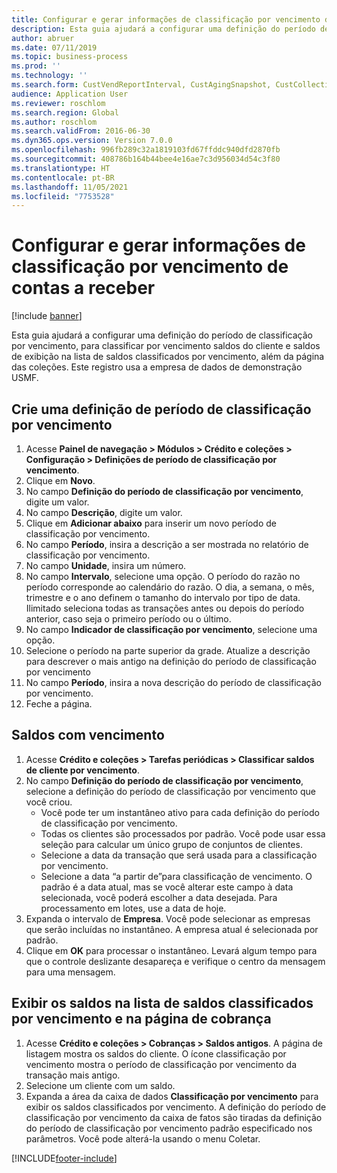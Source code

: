 ```yaml
---
title: Configurar e gerar informações de classificação por vencimento de contas a receber
description: Esta guia ajudará a configurar uma definição do período de classificação por vencimento, para classificar por vencimento saldos do cliente e saldos de exibição na lista de saldos classificados por vencimento, além da página das coleções.
author: abruer
ms.date: 07/11/2019
ms.topic: business-process
ms.prod: ''
ms.technology: ''
ms.search.form: CustVendReportInterval, CustAgingSnapshot, CustCollectionsPoolsListPage, CustCollections
audience: Application User
ms.reviewer: roschlom
ms.search.region: Global
ms.author: roschlom
ms.search.validFrom: 2016-06-30
ms.dyn365.ops.version: Version 7.0.0
ms.openlocfilehash: 996fb289c32a1819103fd67ffddc940dfd2870fb
ms.sourcegitcommit: 408786b164b44bee4e16ae7c3d956034d54c3f80
ms.translationtype: HT
ms.contentlocale: pt-BR
ms.lasthandoff: 11/05/2021
ms.locfileid: "7753528"
---
```

# <a name="set-up-and-generate-accounts-receivable-aging-information"></a>Configurar e gerar informações de classificação por vencimento de contas a receber

[!include [banner](../../includes/banner.md)]

Esta guia ajudará a configurar uma definição do período de classificação por vencimento, para classificar por vencimento saldos do cliente e saldos de exibição na lista de saldos classificados por vencimento, além da página das coleções. Este registro usa a empresa de dados de demonstração USMF.


## <a name="create-an-aging-period-definition"></a>Crie uma definição de período de classificação por vencimento
1. Acesse **Painel de navegação > Módulos > Crédito e coleções > Configuração > Definições de período de classificação por vencimento**.
2. Clique em **Novo**.
3. No campo **Definição do período de classificação por vencimento**, digite um valor.
4. No campo **Descrição**, digite um valor.
5. Clique em **Adicionar abaixo** para inserir um novo período de classificação por vencimento.
6. No campo **Período**, insira a descrição a ser mostrada no relatório de classificação por vencimento.
7. No campo **Unidade**, insira um número.
8. No campo **Intervalo**, selecione uma opção. O período do razão no período corresponde ao calendário do razão. O dia, a semana, o mês, trimestre e o ano definem o tamanho do intervalo por tipo de data. Ilimitado seleciona todas as transações antes ou depois do período anterior, caso seja o primeiro período ou o último.  
9. No campo **Indicador de classificação por vencimento**, selecione uma opção.
10. Selecione o período na parte superior da grade. Atualize a descrição para descrever o mais antigo na definição do período de classificação por vencimento
11. No campo **Período**, insira a nova descrição do período de classificação por vencimento.
12. Feche a página.

## <a name="age-the-balances"></a>Saldos com vencimento
1. Acesse **Crédito e coleções > Tarefas periódicas > Classificar saldos de cliente por vencimento**.
2. No campo **Definição do período de classificação por vencimento**, selecione a definição do período de classificação por vencimento que você criou.
    + Você pode ter um instantâneo ativo para cada definição do período de classificação por vencimento.  
    + Todas os clientes são processados por padrão. Você pode usar essa seleção para calcular um único grupo de conjuntos de clientes.  
    + Selecione a data da transação que será usada para a classificação por vencimento.  
    + Selecione a data “a partir de”para classificação de vencimento. O padrão é a data atual, mas se você alterar este campo à data selecionada, você poderá escolher a data desejada. Para processamento em lotes, use a data de hoje.  
3. Expanda o intervalo de **Empresa**. Você pode selecionar as empresas que serão incluídas no instantâneo. A empresa atual é selecionada por padrão.
4. Clique em **OK** para processar o instantâneo. Levará algum tempo para que o controle deslizante desapareça e verifique o centro da mensagem para uma mensagem.

## <a name="view-the-balances-on-the-aged-balances-list-and-on-the-collection-page"></a>Exibir os saldos na lista de saldos classificados por vencimento e na página de cobrança
1. Acesse **Crédito e coleções > Cobranças > Saldos antigos**. A página de listagem mostra os saldos do cliente. O ícone classificação por vencimento mostra o período de classificação por vencimento da transação mais antigo.  
2. Selecione um cliente com um saldo.
3. Expanda a área da caixa de dados **Classificação por vencimento** para exibir os saldos classificados por vencimento. A definição do período de classificação por vencimento da caixa de fatos são tiradas da definição do período de classificação por vencimento padrão especificado nos parâmetros. Você pode alterá-la usando o menu Coletar.  



[!INCLUDE[footer-include](../../../includes/footer-banner.md)]

